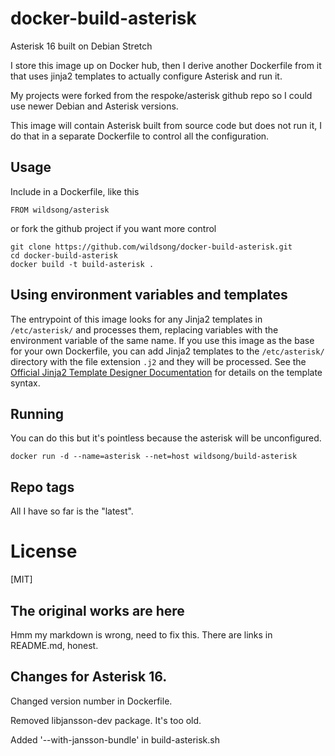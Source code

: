 # docker-build-asterisk
Asterisk 16 built on Debian Stretch

I store this image up on Docker hub, then I derive another Dockerfile
from it that uses jinja2 templates to actually configure Asterisk and
run it.

My projects were forked from the respoke/asterisk github repo so I could use
newer Debian and Asterisk versions.

This image will contain Asterisk built from source code but does not
run it, I do that in a separate Dockerfile to control all the
configuration.

## Usage

Include in a Dockerfile, like this

    FROM wildsong/asterisk

or fork the github project if you want more control

    git clone https://github.com/wildsong/docker-build-asterisk.git
    cd docker-build-asterisk
    docker build -t build-asterisk .

## Using environment variables and templates

The entrypoint of this image looks for any Jinja2 templates in `/etc/asterisk/` and
processes them, replacing variables with the environment variable of the same name.
If you use this image as the base for your own Dockerfile, you can add Jinja2
templates to the `/etc/asterisk/` directory with the file extension `.j2` and they will
be processed. See the [Official Jinja2 Template Designer Documentation][] for
details on the template syntax.

## Running

You can do this but it's pointless because the asterisk will be unconfigured.

    docker run -d --name=asterisk --net=host wildsong/build-asterisk

## Repo tags

All I have so far is the "latest".

# License

[MIT]

## The original works are here

Hmm my markdown is wrong, need to fix this. There are links in README.md, honest.

[github/asterisk]: https://github.com/asterisk/asterisk
[dockerhub/asterisk]: https://hub.docker.com/r/respoke/asterisk/
[Official Jinja2 Template Designer Documentation]: http://jinja.pocoo.org/docs/dev/templates/

## Changes for Asterisk 16.

Changed version number in Dockerfile.

Removed libjansson-dev package. It's too old.

Added '--with-jansson-bundle' in build-asterisk.sh
